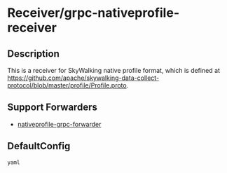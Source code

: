 # Receiver/grpc-nativeprofile-receiver
## Description
This is a receiver for SkyWalking native profile format, which is defined at https://github.com/apache/skywalking-data-collect-protocol/blob/master/profile/Profile.proto.
## Support Forwarders
 - [nativeprofile-grpc-forwarder](forwarder_nativeprofile-grpc-forwarder.md)
## DefaultConfig
```yaml```
